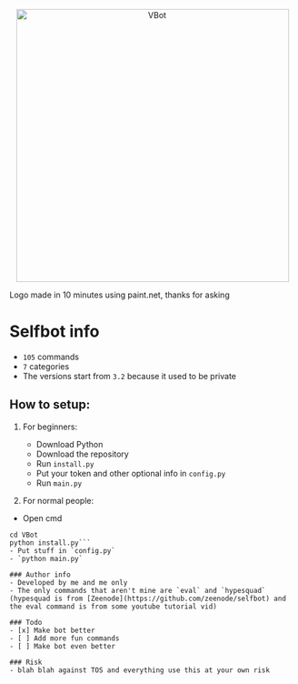 <p align="center">
    <img width="480px" height="auto" src="https://media.discordapp.net/attachments/980945786051362848/1099436881055338536/vbot.jpg?width=557&height=418" align="center" alt="VBot" />
    
Logo made in 10 minutes using paint.net, thanks for asking

# Selfbot info
- `105` commands
- `7` categories
- The versions start from `3.2` because it used to be private

## How to setup:
1. For beginners:
    - Download Python
    - Download the repository
    - Run `install.py`
    - Put your token and other optional info in `config.py`
    - Run `main.py`

2. For normal people:
- Open cmd
```git clone https://github.com/vined-underscore/VBot
cd VBot
python install.py```
- Put stuff in `config.py`
- `python main.py`

### Author info
- Developed by me and me only
- The only commands that aren't mine are `eval` and `hypesquad` (hypesquad is from [Zeenode](https://github.com/zeenode/selfbot) and the eval command is from some youtube tutorial vid)
    
### Todo
- [x] Make bot better
- [ ] Add more fun commands
- [ ] Make bot even better
    
### Risk
- blah blah against TOS and everything use this at your own risk
